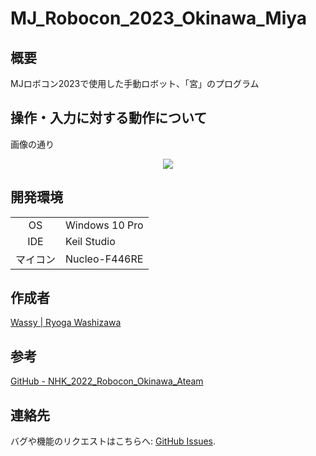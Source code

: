 # MJ_Robocon_2023_Okinawa_Miya
## 概要
MJロボコン2023で使用した手動ロボット、「宮」のプログラム

## 操作・入力に対する動作について
画像の通り
<div align="center">
    <p>
        <img with="50%" src="https://user-images.githubusercontent.com/74349349/221130258-b218a59b-e64c-4a74-b2f6-33b522ceb3e1.png">
    </p>
</div>

## 開発環境
|        ||
|  :-:   | ----- |
| OS     | Windows 10 Pro |
| IDE    | Keil Studio |
| マイコン | Nucleo-F446RE |

## 作成者
[Wassy | Ryoga Washizawa](https://github.com/wassy310)

## 参考
[GitHub - NHK_2022_Robocon_Okinawa_Ateam](https://github.com/ByakkoMatsumiya/NHK_2022_Robocon_Okinawa_Ateam)

## 連絡先
バグや機能のリクエストはこちらへ: [GitHub Issues](https://github.com/wassy310/MJ_Robocon_2023_Okinawa/issues).

